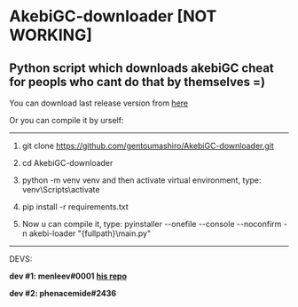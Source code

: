# AkebiGC-downloader [NOT WORKING]

## Python script which downloads akebiGC cheat for peopls who cant do that by themselves =)

You can download last release version from [here](https://github.com/gentoumashiro/AkebiGC-downloader/releases)

Or you can compile it by urself:
  ____
  1) git clone https://github.com/gentoumashiro/AkebiGC-downloader.git

  2) cd AkebiGC-downloader

  3) python -m venv venv and then activate virtual environment, type: venv\Scripts\activate

  4) pip install -r requirements.txt

  5) Now u can compile it, type: pyinstaller --onefile --console --noconfirm -n akebi-loader "{fullpath}\main.py"
  ____

[](https://github.com/gentoumashiro/AkebiGC-downloader/blob/main/media/Akebi-loader.gif)

DEVS:

  **dev #1: menleev#0001 [his repo](https://github.com/menleev/kebi-loader)**

  **dev #2: phenacemide#2436**
